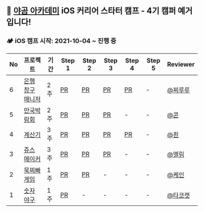 ## 🐻 [야곰 아카데미](https://www.yagom-academy.kr/) iOS 커리어 스타터 캠프 - 4기 캠퍼 예거입니다!

### 🏕 iOS 캠프 시작: 2021-10-04 ~ 진행 중

|No|프로젝트|기간|Step 1|Step 2|Step 3|Step 4|Step 5|Reviewer|
|--|------|---|------|------|------|------|------|--------|
|6|[은행 창구 매니저](https://github.com/Jager-yoo/ios-bank-manager)|2주|[PR](https://github.com/yagom-academy/ios-bank-manager/pull/108)|[PR](https://github.com/yagom-academy/ios-bank-manager/pull/116)|[PR](https://github.com/yagom-academy/ios-bank-manager/pull/127)|[PR](https://github.com/yagom-academy/ios-bank-manager/pull/143)|-|[@찌루루](https://github.com/jae57)|
|5|[만국박람회](https://github.com/Jager-yoo/ios-exposition-universelle)|2주|[PR](https://github.com/yagom-academy/ios-exposition-universelle/pull/105)|[PR](https://github.com/yagom-academy/ios-exposition-universelle/pull/123)|[PR](https://github.com/yagom-academy/ios-exposition-universelle/pull/128)|-|-|[@콘](https://github.com/protocorn93)|
|4|[계산기](https://github.com/Jager-yoo/ios-calculator-app)|3주|[PR](https://github.com/yagom-academy/ios-calculator-app/pull/72)|[PR](https://github.com/yagom-academy/ios-calculator-app/pull/109)|[PR](https://github.com/yagom-academy/ios-calculator-app/pull/157/)|[PR](https://github.com/yagom-academy/ios-calculator-app/pull/142)|-|[@흰](https://github.com/daheenallwhite)|
|3|[쥬스 메이커](https://github.com/Jager-yoo/ios-juice-maker)|3주|[PR](https://github.com/yagom-academy/ios-juice-maker/pull/109)|[PR](https://github.com/yagom-academy/ios-juice-maker/pull/122)|[PR](https://github.com/yagom-academy/ios-juice-maker/pull/137)|-|-|[@엘림](https://github.com/lina0322)|
|2|[묵찌빠 게임](https://github.com/Jager-yoo/ios-rock-paper-scissors)|1주|[PR](https://github.com/yagom-academy/ios-rock-paper-scissors/pull/86)|[PR](https://github.com/yagom-academy/ios-rock-paper-scissors/pull/94)|-|-|-|[@케인](https://github.com/kane-young)|
|1|[숫자 야구](https://github.com/Jager-yoo/ios-number-baseball)|1주|[PR](https://github.com/yagom-academy/ios-number-baseball/pull/58)|-|-|-|-|[@타코캣](https://github.com/Ldoy)|

<!--
**Jager-yoo/Jager-yoo** is a ✨ _special_ ✨ repository because its `README.md` (this file) appears on your GitHub profile.

Here are some ideas to get you started:

- 🔭 I’m currently working on ...
- 🌱 I’m currently learning ...
- 👯 I’m looking to collaborate on ...
- 🤔 I’m looking for help with ...
- 💬 Ask me about ...
- 📫 How to reach me: ...
- 😄 Pronouns: ...
- ⚡ Fun fact: ...
-->

